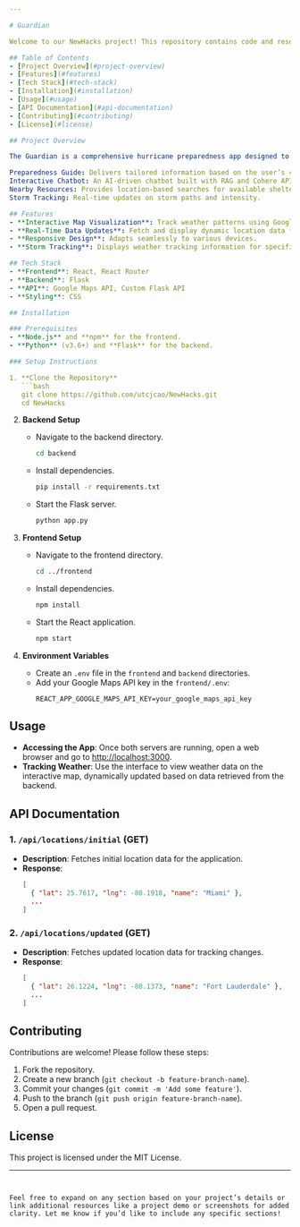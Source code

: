 ```yaml
---

# Guardian

Welcome to our NewHacks project! This repository contains code and resources for a project developed as part of NewHacks, focusing on The Guardian, a hurricane preparedness and storm-tracking application that consolidates critical information, real-time tracking, and resource guidance in emergencies. The project uses React for the frontend and Python-based backend services, integrating the Google Maps API for interactive, map-based data visualization and safe route navigation.

## Table of Contents
- [Project Overview](#project-overview)
- [Features](#features)
- [Tech Stack](#tech-stack)
- [Installation](#installation)
- [Usage](#usage)
- [API Documentation](#api-documentation)
- [Contributing](#contributing)
- [License](#license)

## Project Overview

The Guardian is a comprehensive hurricane preparedness app designed to support individuals in Florida during a hurricane. It includes:

Preparedness Guide: Delivers tailored information based on the user’s county and family size to provide specific, actionable steps and a tailored checklist.
Interactive Chatbot: An AI-driven chatbot built with RAG and Cohere API, designed to provide specific, accurate and context-aware guidance during emergencies.
Nearby Resources: Provides location-based searches for available shelters and hotels. Using real-time storm tracking data, The Guardian identifies safe paths to these resources, guiding users along routes that are free from hurricane impact areas. This feature helps users navigate away from dangerous zones, prioritizing safety and accessibility when they need it most.
Storm Tracking: Real-time updates on storm paths and intensity.

## Features
- **Interactive Map Visualization**: Track weather patterns using Google Maps integration.
- **Real-Time Data Updates**: Fetch and display dynamic location data from a backend server.
- **Responsive Design**: Adapts seamlessly to various devices.
- **Storm Tracking**: Displays weather tracking information for specified regions.

## Tech Stack
- **Frontend**: React, React Router
- **Backend**: Flask
- **API**: Google Maps API, Custom Flask API
- **Styling**: CSS

## Installation

### Prerequisites
- **Node.js** and **npm** for the frontend.
- **Python** (v3.6+) and **Flask** for the backend.

### Setup Instructions

1. **Clone the Repository**
   ```bash
   git clone https://github.com/utcjcao/NewHacks.git
   cd NewHacks
   ```

2. **Backend Setup**
   - Navigate to the backend directory.
     ```bash
     cd backend
     ```
   - Install dependencies.
     ```bash
     pip install -r requirements.txt
     ```
   - Start the Flask server.
     ```bash
     python app.py
     ```

3. **Frontend Setup**
   - Navigate to the frontend directory.
     ```bash
     cd ../frontend
     ```
   - Install dependencies.
     ```bash
     npm install
     ```
   - Start the React application.
     ```bash
     npm start
     ```

4. **Environment Variables**
   - Create an `.env` file in the `frontend` and `backend` directories.
   - Add your Google Maps API key in the `frontend/.env`:
     ```
     REACT_APP_GOOGLE_MAPS_API_KEY=your_google_maps_api_key
     ```

## Usage
- **Accessing the App**: Once both servers are running, open a web browser and go to [http://localhost:3000](http://localhost:3000).
- **Tracking Weather**: Use the interface to view weather data on the interactive map, dynamically updated based on data retrieved from the backend.

## API Documentation

### 1. `/api/locations/initial` (GET)
   - **Description**: Fetches initial location data for the application.
   - **Response**:
     ```json
     [
       { "lat": 25.7617, "lng": -80.1918, "name": "Miami" },
       ...
     ]
     ```

### 2. `/api/locations/updated` (GET)
   - **Description**: Fetches updated location data for tracking changes.
   - **Response**:
     ```json
     [
       { "lat": 26.1224, "lng": -80.1373, "name": "Fort Lauderdale" },
       ...
     ]
     ```

## Contributing
Contributions are welcome! Please follow these steps:
1. Fork the repository.
2. Create a new branch (`git checkout -b feature-branch-name`).
3. Commit your changes (`git commit -m 'Add some feature'`).
4. Push to the branch (`git push origin feature-branch-name`).
5. Open a pull request.

## License
This project is licensed under the MIT License.

---
```


Feel free to expand on any section based on your project’s details or link additional resources like a project demo or screenshots for added clarity. Let me know if you’d like to include any specific sections!
